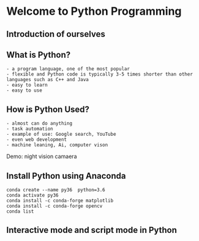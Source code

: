 # Welcome to Python Programming

## Introduction of ourselves
## What is Python?
	- a program language, one of the most popular
	- flexible and Python code is typically 3-5 times shorter than other languages such as C++ and Java
	- easy to learn
	- easy to use
## How is Python Used?		
	- almost can do anything
	- task automation
	- example of use: Google search, YouTube
	- even web development 
	- machine leaning, Ai, computer vison
Demo: night vision camaera

## Install Python using Anaconda

	conda create --name py36  python=3.6
	conda activate py36
	conda install -c conda-forge matplotlib
	conda install -c conda-forge opencv
	conda list

## Interactive mode and script mode in Python

